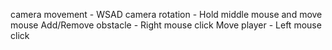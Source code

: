 camera movement - WSAD
camera rotation - Hold middle mouse and move mouse
Add/Remove obstacle - Right mouse click
Move player - Left mouse click

